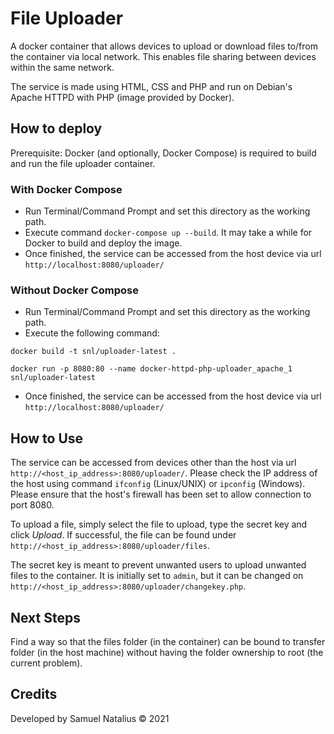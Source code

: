 # File Uploader

A docker container that allows devices to upload or download files to/from the container via local network. This enables file sharing between devices within the same network.

The service is made using HTML, CSS and PHP and run on Debian's Apache HTTPD with PHP (image provided by Docker). 

## How to deploy

Prerequisite: Docker (and optionally, Docker Compose) is required to build and run the file uploader container.

### With Docker Compose

- Run Terminal/Command Prompt and set this directory as the working path.
- Execute command `docker-compose up --build`. It may take a while for Docker to build and deploy the image.
- Once finished, the service can be accessed from the host device via url `http://localhost:8080/uploader/`

### Without Docker Compose

- Run Terminal/Command Prompt and set this directory as the working path.
- Execute the following command:

```
docker build -t snl/uploader-latest .

docker run -p 8080:80 --name docker-httpd-php-uploader_apache_1 snl/uploader-latest
```
- Once finished, the service can be accessed from the host device via url `http://localhost:8080/uploader/`

## How to Use

The service can be accessed from devices other than the host via url `http://<host_ip_address>:8080/uploader/`. Please check the IP address of the host using command `ifconfig` (Linux/UNIX) or `ipconfig` (Windows). Please ensure that the host's firewall has been set to allow connection to port 8080.

To upload a file, simply select the file to upload, type the secret key and click _Upload_. If successful, the file can be found under `http://<host_ip_address>:8080/uploader/files`.

The secret key is meant to prevent unwanted users to upload unwanted files to the container. It is initially set to `admin`, but it can be changed on `http://<host_ip_address>:8080/uploader/changekey.php`.

## Next Steps

Find a way so that the files folder (in the container) can be bound to transfer folder (in the host machine) without having the folder ownership to root (the current problem).

## Credits

Developed by Samuel Natalius © 2021